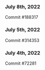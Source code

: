### July 8th, 2022

Commit #188317

### July 5th, 2022

Commit #314353


### July 4th, 2022

Commit #72281
